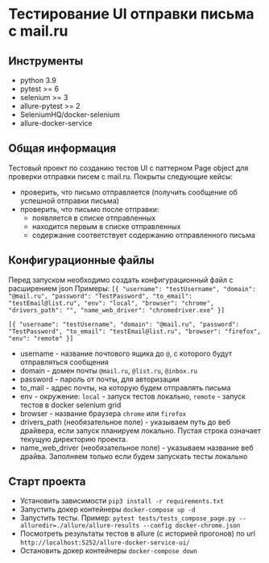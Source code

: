 # Тестирование UI отправки письма с mail.ru

## Инструменты
- python 3.9
- pytest >= 6
- selenium >= 3
- allure-pytest >= 2
- SeleniumHQ/docker-selenium
- allure-docker-service

## Общая информация
Тестовый проект по созданию тестов UI с паттерном Page object для проверки отправки писем с mail.ru.
Покрыты следующие кейсы:
- проверить, что письмо отправляется (получить сообщение об успешной отправки письма)
- проверить, что письмо после отправки:
  - появляется в списке отправленных
  - находится первым в списке отправленных
  - содержание соответствует содержанию отправленного письма

## Конфигурационные файлы
Перед запуском необходимо создать конфигурационный файл с расширением json
Примеры:
`[{
    "username": "testUsername",
    "domain": "@mail.ru",
    "password": "TestPassword",
    "to_email": "testEmail@list.ru",
    "env": "local",
    "browser": "chrome",
    "drivers_path": "",
    "name_web_driver": "chromedriver.exe"
}]`

`[{
    "username": "testUsername",
    "domain": "@mail.ru",
    "password": "TestPassword",
    "to_email": "testEmail@list.ru",
    "browser": "firefox",
    "env": "remote"
}]`

- username - название почтового ящика до `@`, с которого будут отправляться сообщения
- domain - домен почты `@mail.ru`, `@list.ru`, `@inbox.ru`
- password - пароль от почты, для авторизации
- to_mail - адрес почты, на которую будем отправлять письма
- env - окружение: `local` - запуск тестов локально, `remote` - запуск тестов в docker selenium grid
- browser - название браузера `chrome` или `firefox`
- drivers_path (необязательное поле) - указываем путь до веб драйвера, если запуск планируем локально. Пустая строка означает текущую директорию проекта.
- name_web_driver (необязательное поле) - указываем название веб драйва. Заполняем только если будем запускать тесты локально

## Старт проекта
- Установить зависимости `pip3 install -r requirements.txt`
- Запустить докер контейнеры `docker-compose up -d`
- Запустить тесты. Пример: `pytest tests/tests_compose_page.py --alluredir=./allure/allure-results --config docker-chrome.json`
- Посмотреть результаты тестов в allure (с историей прогонов) по url `http://localhost:5252/allure-docker-service-ui/`
- Остановить докер контейнеры `docker-compose down`
